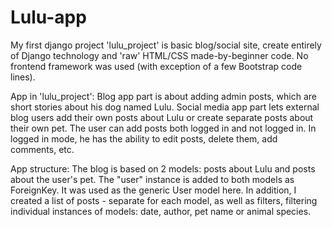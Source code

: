 # Lulu-app
My first django project 'lulu_project' is basic blog/social site, create entirely of Django technology and 'raw' HTML/CSS made-by-beginner code. No frontend framework was used (with exception of a few Bootstrap code lines).

App in 'lulu_project': Blog app part is about adding admin posts, which are short stories about his dog named Lulu. Social media app part lets external blog users add their own posts about Lulu or create separate posts about their own pet. The user can add posts both logged in and not logged in. In logged in mode, he has the ability to edit posts, delete them, add comments, etc.

App structure: The blog is based on 2 models: posts about Lulu and posts about the user's pet. The "user" instance is added to both models as ForeignKey. It was used as the generic User model here. In addition, I created a list of posts - separate for each model, as well as filters, filtering individual instances of models: date, author, pet name or animal species.

